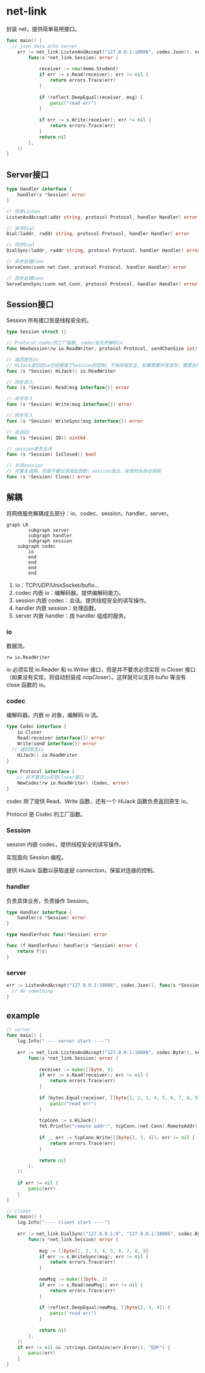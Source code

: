 # net-link

封装 net，提供简单易用接口。

```go
func main() {
  // json data echo server
	err := net_link.ListenAndAccept("127.0.0.1:10086", codec.Json(), net_link.HandlerFunc(
		func(s *net_link.Session) error {
      
			receiver := new(demo.Student)
			if err := s.Read(receiver); err != nil {
				return errors.Trace(err)
			}
      
			if !reflect.DeepEqual(receiver, msg) {
				panic("read err")
			}
      
			if err := s.Write(receiver); err != nil {
				return errors.Trace(err)
			}
			return nil
		},
	))
}
```



## Server接口

```go
type Handler interface {
	handler(s *Session) error
}

// 同步Listen
ListenAndAccept(addr string, protocol Protocol, handler Handler) error

// 异步Dial
Dial(laddr, raddr string, protocol Protocol, handler Handler) error

// 同步Dial
DialSync(laddr, raddr string, protocol Protocol, handler Handler) error

// 异步处理Conn
ServeConn(conn net.Conn, protocol Protocol, handler Handler) error

// 同步处理Conn
ServeConnSync(conn net.Conn, protocol Protocol, handler Handler) error
```



## Session接口

Session 所有接口皆是线程安全的。

```go
type Session struct {}

// Protocol:codec的工厂函数, codec会负责解析io
func NewSession(rw io.ReadWriter, protocol Protocol, sendChanSize int) (*Session, error) 

// 返回原生io
// HiJack返回的io已经脱离了Session的控制，不再线程安全，如果需要并发读写，需要自行加解锁
func (s *Session) HiJack() io.ReadWriter

// 同步读入
func (s *Session) Read(msg interface{}) error

// 异步写入
func (s *Session) Write(msg interface{}) error

// 同步写入
func (s *Session) WriteSync(msg interface{}) error

// 会话ID
func (s *Session) ID() uint64

// session是否关闭
func (s *Session) IsClosed() bool

// 关闭session
// 可重复调用。但是不建议调用此函数，session退出、异常时会自动调用
func (s *Session) Close() error
```



## 解耦

将网络服务解耦成五部分：io、codec、session、handler、server。

```mermaid
graph LR
		subgraph server
		subgraph handler
		subgraph session
    subgraph codec
        io
        end
        end
        end
        end
```

1. io：TCP/UDP/UnixSocket/bufio…
2. codec 内嵌 io：编解码器。提供编解码能力。
3. session 内嵌 codec：会话。提供线程安全的读写操作。
4. handler 内嵌 session：处理函数。
5. server 内嵌 handler：由 handler 组成的服务。



### io

数据流。

```
rw io.ReadWriter
```

io 必须实现 io.Reader 和 io.Writer 接口，但是并不要求必须实现 io.Closer 接口（如果没有实现，将自动封装成 nopCloser）。这样就可以支持 bufio 等没有 close 函数的 io。



### codec

编解码器。内嵌 io 对象，编解码 io 流。

```go
type Codec interface {
	io.Closer
	Read(receiver interface{}) error
	Write(send interface{}) error
  // 返回原生io
	HiJack() io.ReadWriter
}

type Protocol interface {
	// 并不要求io实现closer接口
	NewCodec(rw io.ReadWriter) (Codec, error)
}
```

codec 除了提供 Read、Write 函数，还有一个 HiJack 函数负责返回原生 io。

Protocol 是 Codec 的工厂函数。



### Session

session 内嵌 codec，提供线程安全的读写操作。

实现面向 Session 编程。

提供 HiJack 函数以获取底层 connection，保留对连接的控制。



### handler

负责具体业务，负责操作 Session。

```go
type Handler interface {
	handler(s *Session) error
}

type HandlerFunc func(*Session) error

func (f HandlerFunc) handler(s *Session) error {
	return f(s)
}
```



### server

```go
err := ListenAndAccept("127.0.0.1:10086", codec.Json(), func(s *Session) error {
  // do something
}
```



## example

```go
// server
func main() {
	log.Info("---- server start ----")
  
	err := net_link.ListenAndAccept("127.0.0.1:10086", codec.Byte(), net_link.HandlerFunc(
		func(s *net_link.Session) error {
      
			receiver := make([]byte, 9)
			if err := s.Read(receiver); err != nil {
				return errors.Trace(err)
			}
      
			if !bytes.Equal(receiver, []byte{1, 2, 3, 4, 5, 6, 7, 8, 9}) {
				panic("read err")
			}
      
			tcpConn := s.HiJack()
			fmt.Println("remote addr:", tcpConn.(net.Conn).RemoteAddr())
      
			if _, err := tcpConn.Write([]byte{2, 3, 4}); err != nil {
				return errors.Trace(err)
			}
      
			return nil
		},
	))
  
	if err != nil {
		panic(err)
	}
}
```

```go
// client
func main() {
	log.Info("---- client start ----")
  
	err := net_link.DialSync("127.0.0.1:0", "127.0.0.1:10086", codec.Byte(), net_link.HandlerFunc(
		func(s *net_link.Session) error {
      
			msg := []byte{1, 2, 3, 4, 5, 6, 7, 8, 9}
			if err := s.WriteSync(msg); err != nil {
				return errors.Trace(err)
			}
      
			newMsg := make([]byte, 3)
			if err := s.Read(newMsg); err != nil {
				return errors.Trace(err)
			}
      
			if !reflect.DeepEqual(newMsg, []byte{2, 3, 4}) {
				panic("read err")
			}
      
			return nil
		},
	))
	if err != nil && !strings.Contains(err.Error(), "EOF") {
		panic(err)
	}
}
```



